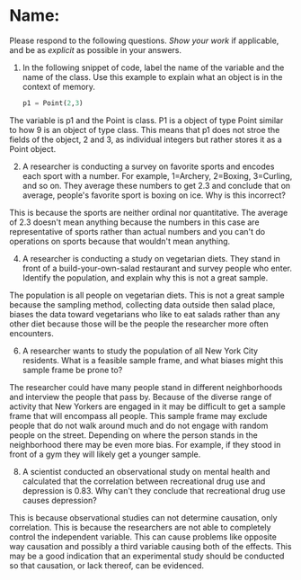 # Name:
Please respond to the following questions. _Show your work_ if applicable, and be as _explicit_ as possible in your answers.

1. In the following snippet of code, label the name of the variable and the name of the class. Use this example to explain what an object is in the context of memory.
    ```py
    p1 = Point(2,3)
    ```
 
 The variable is p1 and the Point is class. P1 is a object of type Point similar to how 9 is an object of type class. This means that p1 does not stroe the fields of the object, 2 and 3, as individual integers but rather stores it as a Point object.
  
2. A researcher is conducting a survey on favorite sports and encodes each sport with a number. For example, 1=Archery, 2=Boxing, 3=Curling, and so on. They average these numbers to get 2.3 and conclude that on average, people's favorite sport is boxing on ice. Why is this incorrect?

This is because the sports are neither ordinal nor quantitative. The average of 2.3 doesn't mean anything because the numbers in this case are representative of sports rather than actual numbers and you can't do operations on sports because that wouldn't mean anything. 

4. A researcher is conducting a study on vegetarian diets. They stand in front of a build-your-own-salad restaurant and survey people who enter. Identify the population, and explain why this is not a great sample.

The population is all people on vegetarian diets. This is not a great sample because the sampling method, collecting data outside then salad place, biases the data toward vegetarians who like to eat salads rather than any other diet because those will be the people the researcher more often encounters. 

6. A researcher wants to study the population of all New York City residents. What is a feasible sample frame, and what biases might this sample frame be prone to?

The researcher could have many people stand in different neighborhoods and interview the people that pass by. Because of the diverse range of activity that New Yorkers are engaged in it may be difficult to get a sample frame that will encompass all people. This sample frame may exclude people that do not walk around much and do not engage with random people on the street. Depending on where the person stands in the neighborhood there may be even more bias. For example, if they stood in front of a gym they will likely get a younger sample.

8. A scientist conducted an observational study on mental health and calculated that the correlation between recreational drug use and depression is 0.83. Why can't they conclude that recreational drug use causes depression?

This is because observational studies can not determine causation, only correlation. This is because the researchers are not able to completely control the independent variable. This can cause problems like opposite way causation and possibly a third variable causing both of the effects. This may be a good indication that an experimental study should be conducted so that causation, or lack thereof, can be evidenced.
